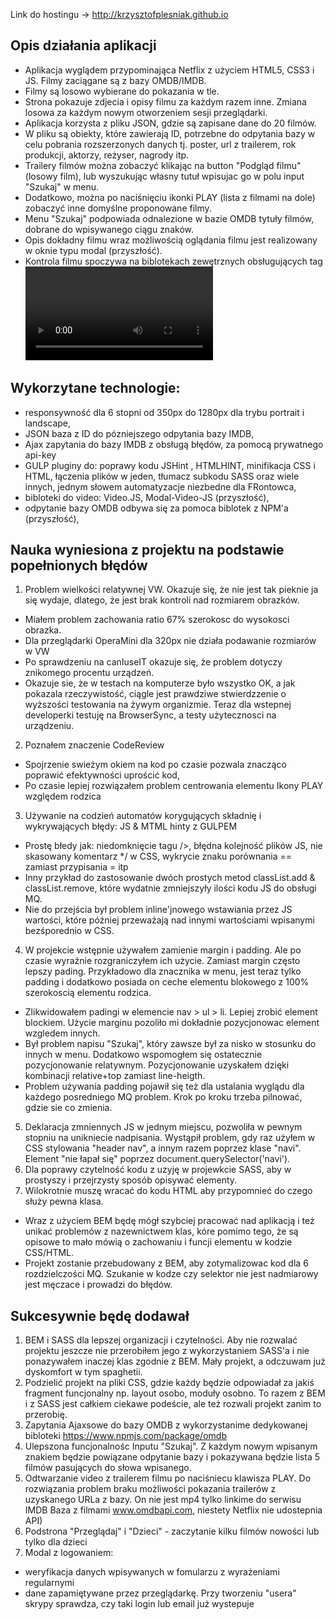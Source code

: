 Link do hostingu -> http://krzysztofplesniak.github.io

Opis działania aplikacji 
---------------------------
- Aplikacja wyglądem przypominająca Netflix z użyciem HTML5, CSS3 i JS. Filmy zaciągane są z bazy OMDB/IMDB.  
- Filmy są losowo wybierane do pokazania w tle. 
- Strona pokazuje zdjecia i opisy filmu za każdym razem inne. Zmiana losowa za każdym nowym otworzeniem sesji przeglądarki. 
- Aplikacja korzysta z pliku JSON, gdzie są zapisane dane do 20 filmów. 
- W pliku są obiekty, które zawierają ID, potrzebne do odpytania bazy w celu pobrania rozszerzonych danych tj. poster, url z trailerem, rok produkcji, aktorzy, reżyser, nagrody itp. 
- Trailery filmów można zobaczyć klikając na button "Podgląd filmu" (losowy film), lub wyszukując własny tutuł wpisujac go w polu input "Szukaj" w menu. 
- Dodatkowo, można po naciśnięciu ikonki PLAY (lista z filmami na dole) zobaczyć inne domyślne proponowane filmy.
- Menu "Szukaj" podpowiada odnalezione w bazie OMDB tytuły filmów, dobrane do wpisywanego ciągu znaków. 
- Opis dokładny filmu wraz możliwością oglądania filmu jest realizowany w oknie typu modal (przyszłość). 
- Kontrola filmu spoczywa na biblotekach zewętrznych obsługujących tag <video> i wyświetląjących film w modalu (przyszłość).      


Wykorzytane technologie: 
-------------------------
 - responsywność dla 6 stopni od 350px do 1280px dla trybu portrait i landscape,
 - JSON baza z ID do pózniejszego odpytania bazy IMDB,
 - Ajax zapytania do bazy IMDB z obsługą błędów, za pomocą prywatnego api-key 
 - GULP pluginy do: poprawy kodu JSHint , HTMLHINT, minifikacja CSS i HTML, łączenia plików w jeden, tłumacz subkodu SASS oraz wiele innych, jednym słowem automatyzacje niezbedne dla FRontowca,   
 - bibloteki do video: Video.JS, Modal-Video-JS (przyszłość),
 - odpytanie bazy OMDB odbywa się za pomoca biblotek z NPM'a (przyszłość),
 
 
Nauka wyniesiona z projektu na podstawie popełnionych błędów 
--------------------------------------------------------------
1. Problem wielkości relatywnej VW. Okazuje się, że nie jest tak pieknie ja się wydaje, dlatego, że jest brak kontroli nad rozmiarem obrazków.   
- Miałem problem zachowania ratio 67% szerokosc do wysokosci obrazka. 
- Dla przeglądarki OperaMini dla 320px nie działa podawanie rozmiarów w VW
- Po sprawdzeniu na canIuseIT okazuje się, że problem dotyczy znikomego procentu urządzeń. 
- Okazuje sie, że w testach na komputerze było wszystko OK, a jak pokazala rzeczywistość, ciągle jest prawdziwe stwierdzzenie o wyższości testowania na żywym organizmie. Teraz dla wstepnej developerki testuję na BrowserSync, a testy użytecznosci na urządzeniu. 
2. Poznałem znaczenie CodeReview 
 - Spojrzenie swieżym okiem na kod po czasie pozwala znacząco poprawić efektywności uprościć kod, 
 - Po czasie lepiej rozwiązałem problem centrowania elementu Ikony PLAY względem rodzica
3. Używanie na codzień automatów korygujących składnię i wykrywających błędy: JS & MTML hinty z GULPEM
  - Prostę błedy jak: niedomknięcie tagu />, błędna kolejność plików JS, nie skasowany komentarz */ w CSS, wykrycie znaku porównania == zamiast przypisania = itp 
 - Inny przykład do zastosowanie dwóch prostych metod classList.add & classList.remove, które wydatnie zmniejszyły ilości kodu JS do obsługi MQ. 
 - Nie do przejścia był problem inline'jnowego wstawiania przez JS wartości, które później przeważają nad innymi wartościami wpisanymi bezśporednio w CSS.
4. W projekcie wstępnie używałem zamienie margin i padding. Ale po czasie wyraźnie rozgraniczyłem ich użycie. Zamiast margin często lepszy pading. Przykładowo dla znacznika <a> w menu, jest teraz tylko padding i dodatkowo posiada on ceche elementu blokowego z 100% szerokoscią elementu rodzica.
- Zlikwidowałem padingi w elemencie nav > ul > li. Lepiej zrobić element <a> blockiem. Użycie marginu pozoliło mi dokładnie pozycjonowac element wzgledem innych. 
- Był problem napisu "Szukaj", który zawsze był za nisko w stosunku do innych w menu. Dodatkowo wspomogłem się ostatecznie pozycjonowanie relatywnym. Pozycjonowanie uzyskałem dzięki kombinacji   relative+top zamiast line-heigth.
- Problem używania padding pojawił się też dla ustalania wyglądu dla każdego posredniego MQ problem. Krok po kroku trzeba pilnować, gdzie sie co zmienia.  
5. Deklaracja zmniennych JS w jednym miejscu, pozwoliła w pewnym stopniu na unikniecie nadpisania. Wystąpił problem, gdy raz użyłem w CSS stylowania "header nav", a innym razem poprzez klase "navi". Element "nie łapał się" poprzez document.querySelector('navi').
6. Dla poprawy czytelność kodu z uzyję w projewkcie SASS, aby w prostyszy i przejrzysty sposób opisywać elementy. 
7. Wilokrotnie muszę wracać do kodu HTML aby przypomnieć do czego służy pewna klasa. 
- Wraz z użyciem BEM będę mógł szybciej pracować nad aplikacją i też unikać problemów z nazewnictwem klas, kóre pomimo tego, że są opisowe to mało mówią o zachowaniu i funcji elementu w kodzie CSS/HTML. 
- Projekt zostanie przebudowany z BEM, aby zotymalizowac kod dla 6 rozdzielczości MQ. Szukanie w kodze czy selektor nie jest nadmiarowy jest męczace i prowadzi do błędów. 

 
Sukcesywnie będę dodawał
-------------------------
1. BEM i SASS dla lepszej organizacji i czytelności. Aby nie rozwalać projektu jeszcze nie przerobiłem jego z wykorzystaniem SASS'a i nie ponazywałem inaczej klas zgodnie z BEM. Mały projekt, a odczuwam już dyskomfort w tym spaghetii. 
2. Podzielić projekt na pliki CSS, gdzie każdy będzie odpowiadał za jakiś fragment funcjonalny np. layout  osobo, moduły osobno. To razem z  BEM i z SASS jest całkiem ciekawe podeście, ale też rozwali projekt zanim to przerobię.     
3. Zapytania Ajaxsowe do bazy OMDB z wykorzystanime dedykowanej bibloteki https://www.npmjs.com/package/omdb
4. Ulepszona funcjonalnośc Inputu "Szukaj". Z każdym nowym wpisanym znakiem będzie powiązane odpytanie bazy i pokazywana będzie lista 5 filmów pasujących do słowa wpisanego.        
5. Odtwarzanie video z trailerem filmu po naciśniecu klawisza PLAY. Do rozwiązania problem braku możliwości pokazania trailerów z uzyskanego URLa z bazy. On nie jest mp4 tylko linkime do serwisu IMDB Baza z filmami www.omdbapi.com, niestety Netflix nie udostepnia API) 
6. Podstrona "Przeglądaj" i "Dzieci" - zaczytanie kilku filmów nowości lub tylko dla dzieci 
7. Modal z logowaniem:
 - weryfikacja danych wpisywanych w fomularzu z wyrażeniami regularnymi
 - dane zapamiętywane przez przeglądarkę. Przy tworzeniu "usera" skrypy sprawdza, czy taki login lub email już wystepuje

